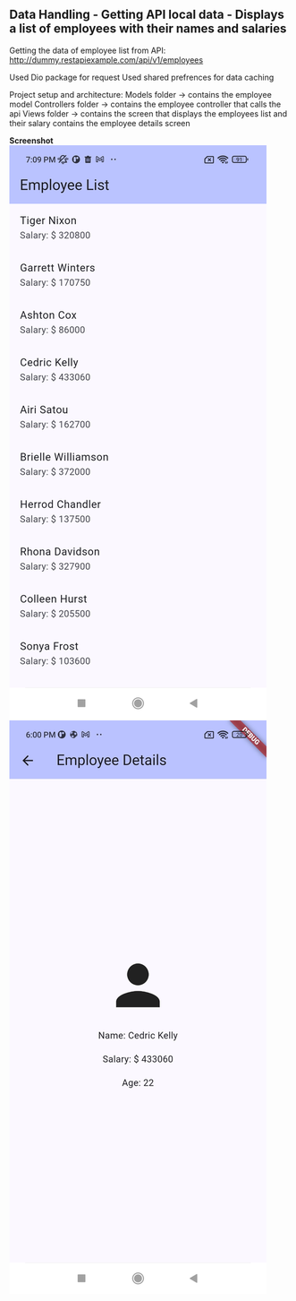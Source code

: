 ## Data Handling - Getting API local data - Displays a list of employees with their names and salaries

Getting the data of employee list from API: http://dummy.restapiexample.com/api/v1/employees

Used Dio package for request
Used shared prefrences for data caching


Project setup and architecture:
Models folder -> contains the employee model
Controllers folder -> contains the employee controller that calls the api
Views folder -> contains the screen that displays the employees list and their salary 
contains the employee details screen




**Screenshot**
![alt text](flutter_01.png)
![alt text](Screenshot_2025-01-16-18-00-03-527_com.example.data_handling_module.jpg)